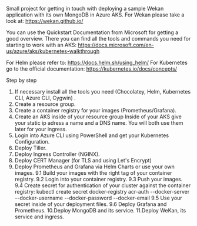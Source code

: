 Small project for getting in touch with deploying a sample Wekan application with its own MongoDB in Azure AKS.
For Wekan please take a look at: https://wekan.github.io/

You can use the Quickstart Documentation from Microsoft for getting a good overview. 
There you can find all the tools and commands you need for starting to work with an AKS: https://docs.microsoft.com/en-us/azure/aks/kubernetes-walkthrough

For Helm please refer to:  https://docs.helm.sh/using_helm/
For Kubernetes go to the official documentation: https://kubernetes.io/docs/concepts/

Step by step
1. If necessary install all the tools you need (Chocolatey, Helm, Kubernetes CLI, Azure CLI, Cygwin) 	.   
2. Create a resource group.
3. Create a container registry for your images (Prometheus/Grafana).
4. Create an AKS inside of your resource group
   Inside of your AKS give your static ip adress a name and a DNS name. 
   You will both use them later for your ingress. 
5. Login into Azure CLI using PowerShell and get your Kubernetes Configuration.
6. Deploy Tiller.
7. Deploy Ingress Controller (NGINX).
8. Deploy CERT Manager (for TLS and using Let's Encrypt)
9. Deploy Prometheus and Grafana via Helm Charts or use your own images.
   9.1 Build your images with the right tag of your container registry.
   9.2 Login into your container registry.
   9.3 Push your images.
   9.4 Create secret for authentication of your cluster against the container registry: kubectl create secret docker-registry acr-auth --docker-server <acr-login-server> --docker-username <service-principal-ID> --docker-password <service-principal-password> --docker-email <email-address>
   9.5 Use your secret inside of your deployment files.
   9.6 Deploy Grafana and Prometheus. 
10.Deploy MongoDB and its service. 
11.Deploy WeKan, its service and ingress.

